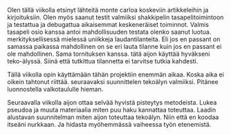 Olen tällä viikolla etsinyt lähteitä monte carloa koskeviin artikkeleihin
ja kirjoituksiin. Olen myös saanut testit valmiiksi shakkipelin tasapelitoimintoon ja 
testattua ja debugattua aikaisemmat keskeneräiset toiminnot. 
Valmis tasapeli osio kanssa antoi mahdollisuuden testata olenko saanut luotua.
merkityksellisessä mielessä uniikkeja laudantilanteita. Eli jos en passant on samassa paikassa mahdollinen on se eri lauta tilanne kuin jos en passant ei ole mahdollinen. Sama tornituksen kanssa.
tätä aijon käyttää hyväkseni teko-älyssä. Siinä että tutkittua tilannetta ei tarvitse tutkia kahdesti.

Tällä viikolla opin käyttämään tähän projektiin enemmän aikaa. Koska aika ei oikein tahtonut riittää.
seuraavaksi suunnittelen tekoälyn valmiiksi. Pitänee luonnostella valkotaululle hieman.

Seuraavalla viikolla aijon ottaa selvää hyvistä pisteytys metodeista. Lukea pseudoa ja muuta materiaalia miten puu haku kannattaa toteuttaa.
Laadin alustavan suunnitelman miten aijon toteuttaa tekoälyn. Niin että en koodaa itseäni nurkkaan. Ja hidasta myöhemmässä vaiheessa työn etenemistä.


